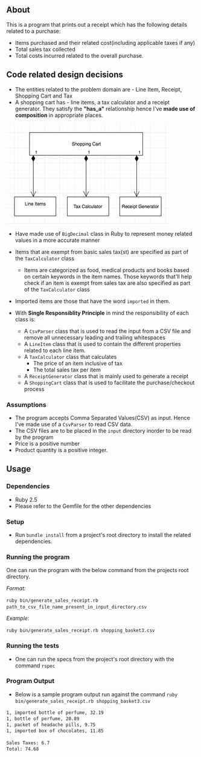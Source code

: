 ## About

This is a program that prints out a receipt which has the following details related to a purchase:

* Items purchased and their related cost(including applicable taxes if any)
* Total sales tax collected
* Total costs incurred related to the overall purchase.

## Code related design decisions

* The entities related to the problem domain are - Line Item, Receipt, Shopping Cart and  Tax
* A shopping cart has - line items, a tax calculator and a receipt generator. They satisfy the **"has_a"** relationship hence I've **made use of composition** in appropriate places.

![Composition](images/sales_tax_composition.png)

* Have made use of `BigDecimal` class in Ruby to represent money related values in a more accurate manner

* Items that are exempt from basic sales tax(st) are specified as part of the `TaxCalculator` class
  * Items are categorized as food, medical products and books based on certain keywords in the item names. Those keywords that'll help check if an item is exempt from sales tax are also specified  as part of the `TaxCalculator` class

* Imported items are those that have the word `imported` in them.

* With **Single Responsiblity Principle** in mind the responsibility of each class is:
  * A `CsvParser` class that is used to read the input from a CSV file and remove all unnecessary leading and trailing whitespaces
  * A `LineItem` class that is used to contain the different properties related to each line item.
  * A `TaxCalculator` class that calculates
    * The price of an item inclusive of tax
    * The total sales tax per item
  * A `ReceiptGenerator` class that is mainly used to generate a receipt
  * A `ShoppingCart` class that is used to facilitate the purchase/checkout process


### Assumptions
* The program accepts Comma Separated Values(CSV) as input. Hence I've made use of a `CsvParser` to read CSV data.
* The CSV files are to be placed in the `input` directory inorder to be read by the program
* Price is a positive number
* Product quantity is a positive integer.

## Usage

### Dependencies
* Ruby 2.5
* Please refer to the Gemfile for the other dependencies

### Setup
* Run `bundle install` from a project's root directory to install the related dependencies.

### Running the program
One can run the program with the below command from the projects root directory.

*Format:*

`ruby bin/generate_sales_receipt.rb path_to_csv_file_name_present_in_input_directory.csv`

*Example:*

`ruby bin/generate_sales_receipt.rb shopping_basket3.csv`

### Running the tests
* One can run the specs from the project's root directory with the command `rspec`

### Program Output

* Below is a sample program output run against the command `ruby bin/generate_sales_receipt.rb shopping_basket3.csv`

```
1, imported bottle of perfume, 32.19
1, bottle of perfume, 20.89
1, packet of headache pills, 9.75
1, imported box of chocolates, 11.85

Sales Taxes: 6.7
Total: 74.68
```